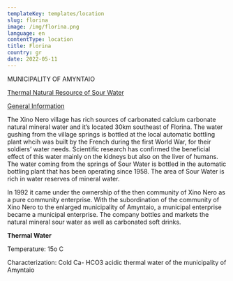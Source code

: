 ```yaml
---
templateKey: templates/location
slug: florina
image: /img/florina.png
language: en
contentType: location
title: Florina
country: gr
date: 2022-05-11
---
```

MUNICIPALITY OF AMYNTAIO

<ins>Thermal Natural Resource of Sour Water</ins>

<ins>General Information</ins>

The Xino Nero village has rich sources of carbonated calcium carbonate natural mineral water and it’s located 30km southeast of Florina. The water gushing from the village springs is bottled at the local automatic bottling plant whcih was built by the French during the first World War, for their soldiers’ water needs. Scientific research has confirmed the beneficial effect of this water mainly on the kidneys but also on the liver of humans. The water coming from the springs of Sour Water is bottled in the automatic bottling plant that has been operating since 1958. The area of Sour Water is rich in water reserves of mineral water.

In 1992 it came under the ownership of the then community of Xino Nero as a pure community enterprise. With the subordination of the community of Xino Nero to the enlarged municipality of Amyntaio, a municipal enterprise became a municipal enterprise. The company bottles and markets the natural mineral sour water as well as carbonated soft drinks.

**Thermal Water**

Temperature: 15ο C

Characterization: Cold Ca- HCO3 acidic thermal water of the municipality of Amyntaio
